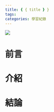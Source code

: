 ```yaml
---
title: { { title } }
tags:
categories: 學習紀錄
---
```


![](https://i.imgur.com/0QAGPDc.png)

# 前言

<!-- more -->

# 介紹

# 結論
